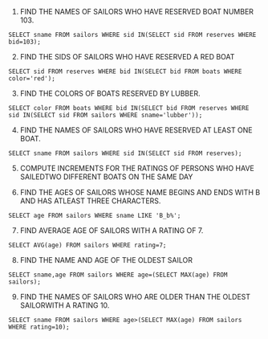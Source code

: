 1. FIND THE NAMES OF SAILORS WHO HAVE RESERVED BOAT NUMBER 103.

```
SELECT sname FROM sailors WHERE sid IN(SELECT sid FROM reserves WHERE bid=103);
```

2. FIND THE SIDS OF SAILORS WHO HAVE RESERVED A RED BOAT

```
SELECT sid FROM reserves WHERE bid IN(SELECT bid FROM boats WHERE color='red');
```

3. FIND THE COLORS OF BOATS RESERVED BY LUBBER.
```
SELECT color FROM boats WHERE bid IN(SELECT bid FROM reserves WHERE sid IN(SELECT sid FROM sailors WHERE sname='lubber'));
```

4. FIND THE NAMES OF SAILORS WHO HAVE RESERVED AT LEAST ONE BOAT.
```
SELECT sname FROM sailors WHERE sid IN(SELECT sid FROM reserves);
```

5. COMPUTE INCREMENTS FOR THE RATINGS OF PERSONS WHO HAVE SAILEDTWO DIFFERENT BOATS ON THE SAME DAY



6. FIND THE AGES OF SAILORS WHOSE NAME BEGINS AND ENDS WITH B AND HAS ATLEAST THREE CHARACTERS. 
```
SELECT age FROM sailors WHERE sname LIKE 'B_b%';
```

7. FIND AVERAGE AGE OF SAILORS WITH A RATING OF 7.
```
SELECT AVG(age) FROM sailors WHERE rating=7;
```

8. FIND THE NAME AND AGE OF THE OLDEST SAILOR
```
SELECT sname,age FROM sailors WHERE age=(SELECT MAX(age) FROM sailors);
```

9. FIND THE NAMES OF SAILORS WHO ARE OLDER THAN THE OLDEST SAILORWITH A RATING 10.
```
SELECT sname FROM sailors WHERE age>(SELECT MAX(age) FROM sailors WHERE rating=10);
```